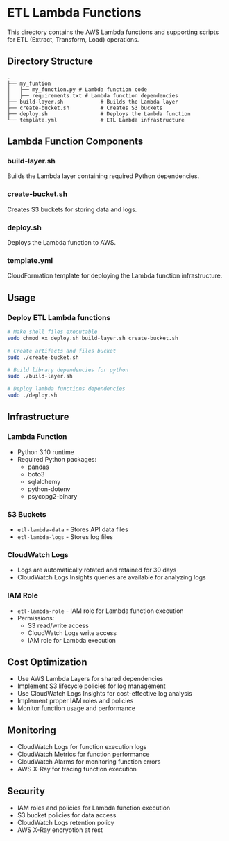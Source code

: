# ETL Lambda Functions

This directory contains the AWS Lambda functions and supporting scripts for ETL (Extract, Transform, Load) operations.

## Directory Structure

```
.
├── my_funtion
│   ├── my_function.py # Lambda function code
│   ├── requirements.txt # Lambda function dependencies
├── build-layer.sh            # Builds the Lambda layer
├── create-bucket.sh          # Creates S3 buckets
├── deploy.sh                 # Deploys the Lambda function
└── template.yml              # ETL Lambda infrastructure
```

## Lambda Function Components

### build-layer.sh

Builds the Lambda layer containing required Python dependencies.

### create-bucket.sh

Creates S3 buckets for storing data and logs.

### deploy.sh

Deploys the Lambda function to AWS.

### template.yml

CloudFormation template for deploying the Lambda function infrastructure.

## Usage

### Deploy ETL Lambda functions

```bash
# Make shell files executable
sudo chmod +x deploy.sh build-layer.sh create-bucket.sh

# Create artifacts and files bucket
sudo ./create-bucket.sh

# Build library dependencies for python
sudo ./build-layer.sh

# Deploy lambda functions dependencies
sudo ./deploy.sh
```

## Infrastructure

### Lambda Function

- Python 3.10 runtime
- Required Python packages:
  - pandas
  - boto3
  - sqlalchemy
  - python-dotenv
  - psycopg2-binary

### S3 Buckets

- `etl-lambda-data` - Stores API data files
- `etl-lambda-logs` - Stores log files

### CloudWatch Logs

- Logs are automatically rotated and retained for 30 days
- CloudWatch Logs Insights queries are available for analyzing logs

### IAM Role

- `etl-lambda-role` - IAM role for Lambda function execution
- Permissions:
  - S3 read/write access
  - CloudWatch Logs write access
  - IAM role for Lambda execution

## Cost Optimization

- Use AWS Lambda Layers for shared dependencies
- Implement S3 lifecycle policies for log management
- Use CloudWatch Logs Insights for cost-effective log analysis
- Implement proper IAM roles and policies
- Monitor function usage and performance


## Monitoring

- CloudWatch Logs for function execution logs
- CloudWatch Metrics for function performance
- CloudWatch Alarms for monitoring function errors
- AWS X-Ray for tracing function execution

## Security

- IAM roles and policies for Lambda function execution
- S3 bucket policies for data access
- CloudWatch Logs retention policy
- AWS X-Ray encryption at rest

